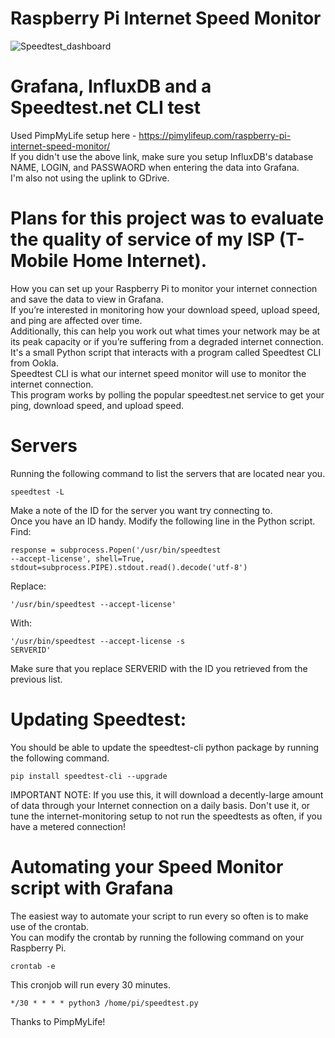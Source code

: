 # Raspberry Pi Internet Speed Monitor

![Speedtest_dashboard](https://user-images.githubusercontent.com/5100075/120923789-9b1d2900-c68d-11eb-9c85-1fc56b2c77de.png)

# Grafana, InfluxDB and a Speedtest.net CLI test<br>
Used PimpMyLife setup here - https://pimylifeup.com/raspberry-pi-internet-speed-monitor/<br>
If you didn't use the above link, make sure you setup InfluxDB's database NAME, LOGIN, and PASSWAORD when entering the data into Grafana.<br>
I'm also not using the uplink to GDrive.<br>

# Plans for this project was to evaluate the quality of service of my ISP (T-Mobile Home Internet).<br>

How you can set up your Raspberry Pi to monitor your internet connection and save the data to view in Grafana.<br>
If you’re interested in monitoring how your download speed, upload speed, and ping are affected over time.<br>
Additionally, this can help you work out what times your network may be at its peak capacity or if you’re suffering from a degraded internet connection.<br>
It's a small Python script that interacts with a program called Speedtest CLI from Ookla.<br>
Speedtest CLI is what our internet speed monitor will use to monitor the internet connection.<br>
This program works by polling the popular speedtest.net service to get your ping, download speed, and upload speed.<br>

# Servers<br>
Running the following command to list the servers that are located near you.<br>

<code>speedtest -L</code>

Make a note of the ID for the server you want try connecting to.<br>
Once you have an ID handy. Modify the following line in the Python script.<br>
Find:<br>

<code>response = subprocess.Popen('/usr/bin/speedtest --accept-license', shell=True, stdout=subprocess.PIPE).stdout.read().decode('utf-8')</code><br>

Replace:<br>

<code>'/usr/bin/speedtest --accept-license'</code><br>

With:

<code>'/usr/bin/speedtest --accept-license -s SERVERID'</code><br>

Make sure that you replace SERVERID with the ID you retrieved from the previous list.<br>

# Updating Speedtest:<br>
You should be able to update the speedtest-cli python package by running the following command.<br>

<code>pip install speedtest-cli --upgrade</code><br>

IMPORTANT NOTE: If you use this, it will download a decently-large amount of data through your Internet connection on a daily basis. Don't use it, or tune the internet-monitoring setup to not run the speedtests as often, if you have a metered connection!<br>

# Automating your Speed Monitor script with Grafana<br>

The easiest way to automate your script to run every so often is to make use of the crontab.<br>
You can modify the crontab by running the following command on your Raspberry Pi.<br>

<code>crontab -e</code><br>

This cronjob will run every 30 minutes.<br>

<code>*/30 * * * * python3 /home/pi/speedtest.py</code><br>

Thanks to PimpMyLife!

